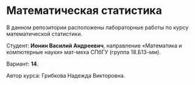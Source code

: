 # Математическая статистика

В данном репозитории расположены лабораторные работы по курсу математической статистики.

Студент: **Ионин Василий Андреевич**, направление «Математика и компютерные науки» мат-меха СПбГУ (группа 18.Б13-мм).

Вариант: **14**.

Автор курса: Грибкова Надежда Викторовна.